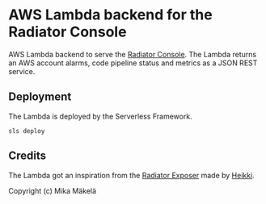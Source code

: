 # AWS Lambda backend for the Radiator Console
AWS Lambda backend to serve the [Radiator Console](https://github.com/m1kma/radiator-console-esp). The Lambda returns an AWS account alarms, code pipeline status and metrics as a JSON REST service.

## Deployment

The Lambda is deployed by the Serverless Framework.

```sls deploy```

## Credits
The Lambda got an inspiration from the [Radiator Exposer](https://github.com/hjhamala/radiator-exposer) made by [Heikki](https://github.com/hjhamala).

Copyright (c) Mika Mäkelä